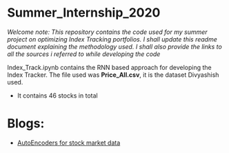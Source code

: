 # Summer_Internship_2020
*Welcome note: This repository contains the code used for my summer project on optimizing Index Tracking portfolios.
I shall update this readme document explaining the methodology used. I shall also provide the links to all the sources i referred to while developing the code*

Index_Track.ipynb contains the RNN based approach for developing the Index Tracker.
The file used was **Price_All.csv**, it is the dataset Divyashish used.
* It contains 46 stocks in total

# Blogs:
* [AutoEncoders for stock market data](https://towardsdatascience.com/autoencoders-for-the-compression-of-stock-market-data-28e8c1a2da3e)
